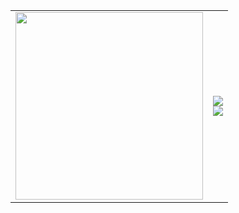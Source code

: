 <table align="center">
  <tr>
    <td>
      <img src="https://postimg.cc/065yZBRh" width="300" />
    </td>
    <td>
      <img src="https://github-readme-stats.vercel.app/api?username=Nastyaa8&show_icons=true&theme=tokyonight" /><br>
      <img src="https://github-readme-stats.vercel.app/api/top-langs/?username=Nastyaa8&layout=compact&theme=tokyonight" />
    </td>
  </tr>
</table>
